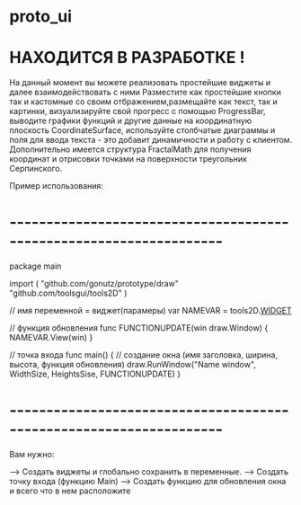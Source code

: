 # proto_ui
# НАХОДИТСЯ В РАЗРАБОТКЕ !

На данный момент вы можете реализовать простейшие виджеты и далее взаимодействовать с ними
Разместите как простейшие кнопки так и кастомные со своим отбражением,размещайте как текст, так
и картинки, визуализируйте свой прогресс с помощью ProgressBar, выводите графики функций и 
другие данные на координатную плоскость CoordinateSurface, используйте столбчатые диаграммы и поля для ввода
текста - это добавит динамичности и работу с клиентом. Дополнительно имеется структура FractalMath
для получения координат и отрисовки точками на поверхности треугольник Серпинского.

Пример использования:

# -------------------------------------------------------------------

package main

import (
	"github.com/gonutz/prototype/draw"
	"github.com/toolsgui/tools2D"
)

// имя переменной = виджет(парамеры)
var NAMEVAR = tools2D.[WIDGET](..PARAMS)

// функция обновления
func FUNCTIONUPDATE(win draw.Window) {
	NAMEVAR.View(win)
}

// точка входа
func main() {
  // создание окна (имя заголовка, ширина, высота, функция обновления)
	draw.RunWindow("Name window", WidthSize, HeightsSise, FUNCTIONUPDATE)
} 

# -------------------------------------------------------------------

Вам нужно:

--> Создать виджеты и глобально сохранить в переменные.
--> Создать точку входа (функцию Main) 
--> Создать функцию для обновления окна и всего что в нем расположите
